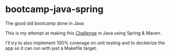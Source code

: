 # bootcamp-java-spring
The good old bootcamp done in Java

This is my attempt at making this [Challenge](https://github.com/eduardohoraciosanto/Golang-Challenge) in Java using Spring & Maven.

I'll try to also implement 100% coverage on unit testing and to dockerize the app so it can run with just a Makefile target.